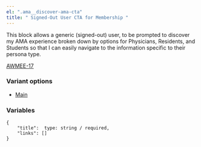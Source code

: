 ```yaml
---
el: ".ama__discover-ama-cta"
title: " Signed-Out User CTA for Membership "
---
```


This block allows a generic (signed-out) user, to be prompted to discover my AMA experience broken down by options for Physicians, Residents, and Students so that I can easily navigate to the information specific to their persona type.

[AWMEE-17](https://ama-it.atlassian.net/browse/AWMEE-17)

### Variant options

* [Main](?p=organisms-personalized-account-hub)

### Variables

~~~
{
    "title":  type: string / required,
    "links": []
}
~~~
